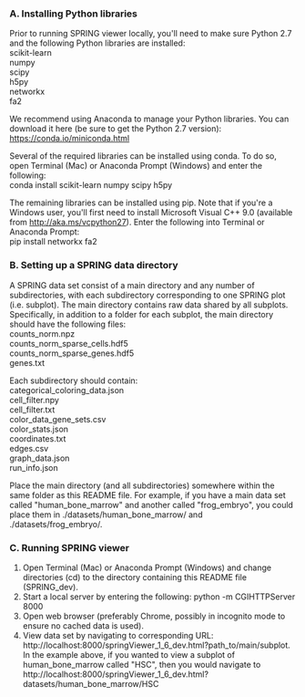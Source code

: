 ### A. Installing Python libraries

Prior to running SPRING viewer locally, you'll need to make sure Python 2.7 and the following Python libraries are installed:<br>
scikit-learn  
numpy  
scipy  
h5py  
networkx  
fa2  

We recommend using Anaconda to manage your Python libraries. You can download it here (be sure to get the Python 2.7 version):  
https://conda.io/miniconda.html

Several of the required libraries can be installed using conda. To do so, open Terminal (Mac) or Anaconda Prompt (Windows) and enter the following:  
conda install scikit-learn numpy scipy h5py

The remaining libraries can be installed using pip. Note that if you're a Windows user, you'll first need to install Microsoft Visual C++ 9.0 (available from http://aka.ms/vcpython27). Enter the following into Terminal or Anaconda Prompt:  
pip install networkx fa2


### B. Setting up a SPRING data directory

A SPRING data set consist of a main directory and any number of subdirectories, with each subdirectory corresponding to one SPRING plot (i.e. subplot). The main directory contains raw data shared by all subplots. Specifically, in addition to a folder for each subplot, the main directory should have the following files:  
counts_norm.npz  
counts_norm_sparse_cells.hdf5  
counts_norm_sparse_genes.hdf5  
genes.txt  

Each subdirectory should contain:  
categorical_coloring_data.json  
cell_filter.npy  
cell_filter.txt  
color_data_gene_sets.csv  
color_stats.json  
coordinates.txt  
edges.csv  
graph_data.json  
run_info.json  

Place the main directory (and all subdirectories) somewhere within the same folder as this README file. For example, if you have a main data set called "human_bone_marrow" and another called "frog_embryo", you could place them in ./datasets/human_bone_marrow/ and ./datasets/frog_embryo/. 


### C. Running SPRING viewer

1. Open Terminal (Mac) or Anaconda Prompt (Windows) and change directories (cd) to the directory containing this README file (SPRING_dev). 
2. Start a local server by entering the following: python -m CGIHTTPServer 8000
3. Open web browser (preferably Chrome, possibly in incognito mode to ensure no cached data is used).
4. View data set by navigating to corresponding URL: http://localhost:8000/springViewer_1_6_dev.html?path_to/main/subplot. In the example above, if you wanted to view a subplot of human_bone_marrow called "HSC", then you would navigate to http://localhost:8000/springViewer_1_6_dev.html?datasets/human_bone_marrow/HSC

